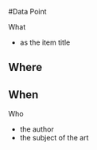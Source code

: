 #Data Point

What
- as the item title

Where
- 

When
- 

Who
- the author
- the subject of the art
